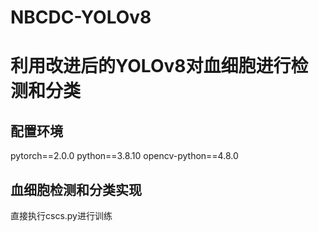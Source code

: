 # NBCDC-YOLOv8
# 利用改进后的YOLOv8对血细胞进行检测和分类
## 配置环境
pytorch==2.0.0
python==3.8.10
opencv-python==4.8.0
## 血细胞检测和分类实现
直接执行cscs.py进行训练
